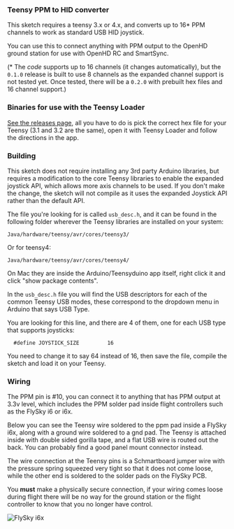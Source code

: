 ### Teensy PPM to HID converter

This sketch requires a teensy 3.x or 4.x, and converts up to 16* PPM channels to work as standard USB HID joystick.

You can use this to connect anything with PPM output to the OpenHD ground station for use with OpenHD RC
and SmartSync.

(\* The *code* supports up to 16 channels (it changes automatically), but the `0.1.0` release is built to use 8 
channels as the expanded channel support is not tested yet. Once tested, there will be a `0.2.0` with prebuilt 
hex files and 16 channel  support.)

### Binaries for use with the Teensy Loader

[See the releases page](https://github.com/OpenHD/openhd-arduino/releases/latest), all you have to do is pick the correct hex file for your Teensy (3.1 and 3.2 are the
same), open it with Teensy Loader and follow the directions in the app.

### Building

This sketch does not require installing any 3rd party Arduino libraries, but requires a modification to the
core Teensy libraries to enable the expanded joystick API, which allows more axis channels to be used. If you
don't make the change, the sketch will not compile as it uses the expanded Joystick API rather than the
default API.

The file you're looking for is called `usb_desc.h`, and it can be found in the following folder wherever
the Teensy libraries are installed on your system:

    Java/hardware/teensy/avr/cores/teensy3/

Or for teensy4:

    Java/hardware/teensy/avr/cores/teensy4/

On Mac they are inside the Arduino/Teensyduino app itself, right click it and click "show package contents".

In the `usb_desc.h` file you will find the USB descriptors for each of the common Teensy USB modes, these correspond to
the dropdown menu in Arduino that says USB Type.

You are looking for this line, and there are 4 of them, one for each USB type that supports joysticks:

      #define JOYSTICK_SIZE         16

You need to change it to say 64 instead of 16, then save the file, compile the sketch and load it on your Teensy.

### Wiring

The PPM pin is #10, you can connect it to anything that has PPM output at 3.3v level, which includes the
PPM solder pad inside flight controllers such as the FlySky i6 or i6x.

Below you can see the Teensy wire soldered to the ppm pad inside a FlySky i6x, along with a ground wire soldered 
to a gnd pad. The Teensy is attached inside with double sided gorilla tape, and a flat USB wire is routed out
the back. You can probably find a good panel mount connector instead.

The wire connection at the Teensy pins is a Schmartboard jumper wire with the pressure spring squeezed very tight
so that it does not come loose, while the other end is soldered to the solder pads on the FlySky PCB.

You **must** make a physically secure connection, if your wiring comes loose during flight there will be no way
for the ground station or the flight controller to know that you no longer have control.

![FlySky i6x](https://discuss.openhdfpv.com/uploads/default/optimized/1X/4a80a1f2301d63636df16e8dde781d55853c42ae_2_750x1000.jpeg)